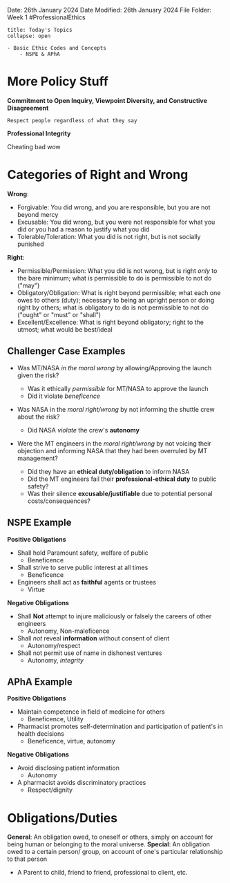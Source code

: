 Date: 26th January 2024
Date Modified: 26th January 2024
File Folder: Week 1
#ProfessionalEthics

```ad-abstract
title: Today's Topics
collapse: open

- Basic Ethic Codes and Concepts
	- NSPE & APhA

```

# More Policy Stuff

**Commitment to Open Inquiry, Viewpoint Diversity, and Constructive Disagreement**

```ad-summary
Respect people regardless of what they say
```

**Professional Integrity**

Cheating bad wow
# Categories of Right and Wrong

**Wrong**:
- Forgivable: You did wrong, and you are responsible, but you are not beyond mercy
- Excusable: You did wrong, but you were not responsible for what you did or you had a reason to justify what you did
- Tolerable/Toleration: What you did is not right, but is not socially punished

**Right**:
- Permissible/Permission: What you did is not wrong, but is right *only* to the bare minimum; what is permissible to do is permissible to not do ("may")
- Obligatory/Obligation: What is right beyond permissible; what each one owes to others (duty); necessary to being an upright person or doing right by others; what is obligatory to do is not permissible to not do ("ought" or "must" or "shall")
- Excellent/Excellence: What is right beyond obligatory; right to the utmost; what would be best/ideal

## Challenger Case Examples

- Was MT/NASA *in the moral wrong* by allowing/Approving the launch given the risk?
	- Was it ethically *permissible* for MT/NASA to approve the launch
	- Did it violate *beneficence*

- Was NASA in the *moral right/wrong* by not informing the shuttle crew about the risk?
	- Did NASA *violate* the crew's **autonomy**

- Were the MT engineers in the *moral right/wrong* by not voicing their objection and informing NASA that they had been overruled by MT management?
	- Did they have an **ethical duty/obligation** to inform NASA
	- Did the MT engineers fail their **professional-ethical duty** to public safety?
	- Was their silence **excusable/justifiable** due to potential personal costs/consequences?

## NSPE Example

**Positive Obligations**
- Shall hold Paramount safety, welfare of public
	- Beneficence
- Shall strive to serve public interest at all times
	- Beneficence
- Engineers shall act as **faithful** agents or trustees
	- Virtue

**Negative Obligations**
- Shall **Not** attempt to injure maliciously or falsely the careers of other engineers
	- Autonomy, Non-maleficence
- Shall *not* reveal **information** without consent of client
	- Autonomy/respect
- Shall not permit use of name in dishonest ventures
	- Autonomy, *integrity*

## APhA Example

**Positive Obligations**
- Maintain competence in field of medicine for others
	- Beneficence, Utility
- Pharmacist promotes self-determination and participation of patient's in health decisions
	- Beneficence, virtue, autonomy

**Negative Obligations**
- Avoid disclosing patient information
	- Autonomy
- A pharmacist avoids discriminatory practices
	- Respect/dignity
# Obligations/Duties

**General**: An obligation owed, to oneself or others, simply on account for being human or belonging to the moral universe.
**Special**: An obligation owed to a certain person/ group, on account of one's particular relationship to that person
- A Parent to child, friend to friend, professional to client, etc.
